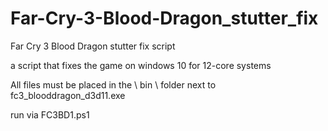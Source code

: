# Far-Cry-3-Blood-Dragon_stutter_fix
Far Cry 3 Blood Dragon stutter fix script

a script that fixes the game on windows 10 for 12-core systems

All files must be placed in the \ bin \ folder next to fc3_blooddragon_d3d11.exe

run via FC3BD1.ps1
